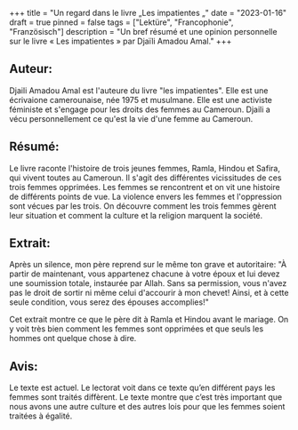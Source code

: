 +++
title = "Un regard dans le livre „Les impatientes „"
date = "2023-01-16"
draft = true
pinned = false
tags = ["Lektüre", "Francophonie", "Französisch"]
description = "Un bref résumé et une opinion personnelle sur le livre « Les impatientes » par Djaïli Amadou Amal."
+++
## Auteur:

Djaili Amadou Amal est l'auteure du livre "les impatientes". Elle est une écrivaione camerounaise, née 1975 et musulmane. Elle est une activiste féministe et s'engage pour les droits des femmes au Cameroun. Djaili a vécu personnellement ce qu'est la vie d'une femme au Cameroun.

## Résumé:

Le livre raconte l'histoire de trois jeunes femmes, Ramla, Hindou et Safira, qui vivent toutes au Cameroun. Il s'agit des différentes vicissitudes de ces trois femmes opprimées. Les femmes se rencontrent et on vit une histoire de différents points de vue. La violence envers les femmes et l'oppression sont vécues par les trois. On découvre comment les trois femmes gèrent leur situation et comment la culture et la religion marquent la société.

## Extrait:

Après un silence, mon père reprend sur le même ton grave et autoritaire: "À partir de maintenant, vous appartenez chacune à votre époux et lui devez une soumission totale, instaurée par Allah. Sans sa permission, vous n'avez pas le droit de sortir ni même celui d'accourir à mon chevet! Ainsi, et à cette seule condition, vous serez des épouses accomplies!"

Cet extrait montre ce que le père dit à Ramla et Hindou avant le mariage. On y voit très bien comment les femmes sont opprimées et que seuls les hommes ont quelque chose à dire.

## Avis:

Le texte est actuel. Le lectorat voit dans ce texte qu’en différent pays les femmes sont traités diffèrent. Le texte montre que c’est très important que nous avons une autre culture et des autres lois pour que les femmes soient traitées à égalité.